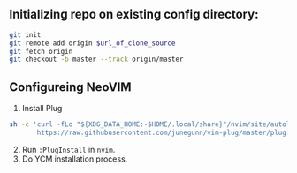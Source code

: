 ## Initializing repo on existing config directory:

```bash
git init
git remote add origin $url_of_clone_source
git fetch origin
git checkout -b master --track origin/master
```

## Configureing NeoVIM

1. Install Plug
```bash
sh -c 'curl -fLo "${XDG_DATA_HOME:-$HOME/.local/share}"/nvim/site/autoload/plug.vim --create-dirs \
       https://raw.githubusercontent.com/junegunn/vim-plug/master/plug.vim'
```
2. Run `:PlugInstall` in `nvim`.
3. Do YCM installation process.
